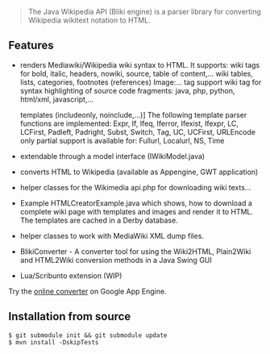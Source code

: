 
> The Java Wikipedia API (Bliki engine)
> is a parser library for converting
> Wikipedia wikitext notation to HTML.

## Features

  * renders Mediawiki/Wikipedia wiki syntax to HTML. It supports:
    wiki tags for bold, italic, headers, nowiki, source, table of content,...
    wiki tables, lists, categories, footnotes (references)
    Image:... tag support
    wiki <source> tag for syntax highlighting of source code fragments:
        java, php, python, html/xml, javascript,...

    templates (includeonly, noinclude,...)]
        The following template parser functions are implemented:
        Expr, If, Ifeq, Iferror, Ifexist, Ifexpr, LC, LCFirst, Padleft,
        Padright, Subst, Switch, Tag, UC, UCFirst, URLEncode
        only partial support is available for: Fullurl, Localurl, NS, Time
  * extendable through a model interface (IWikiModel.java)
  * converts HTML to Wikipedia (available as Appengine, GWT application)
  * helper classes for the Wikimedia api.php for downloading wiki texts...
  * Example HTMLCreatorExample.java which shows, how to download a complete
    wiki page with templates and images and render it to HTML.
    The templates are cached in a Derby database.
  * helper classes to work with MediaWiki XML dump files.
  * BlikiConverter - A converter tool for using the Wiki2HTML, Plain2Wiki and
    HTML2Wiki conversion methods in a Java Swing GUI
  * Lua/Scribunto extension (WIP)

Try the [online converter][] on Google App Engine.

## Installation from source

	$ git submodule init && git submodule update
	$ mvn install -DskipTests

[online converter]: http://w-i-k-i.appspot.com/